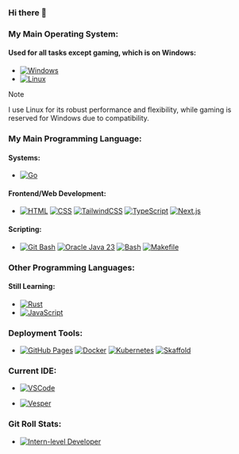 ### Hi there 👋

### My Main Operating System:

#### **Used for all tasks except gaming, which is on Windows:**
- [![Windows](https://img.shields.io/badge/Windows-08a1f7?style=flat&logo=quarto&logoColor=white)](https://www.microsoft.com/windows/)
- [![Linux](https://img.shields.io/badge/Linux-FCC624?style=flat&logo=linux&logoColor=black)](https://www.kernel.org)
  
> [!NOTE]  
> I use Linux for its robust performance and flexibility, while gaming is reserved for Windows due to compatibility.

### My Main Programming Language:

#### Systems:

- [![Go](https://img.shields.io/badge/Go-00ADD8?style=flat&logo=go&logoColor=white)](https://go.dev)
  
#### Frontend/Web Development:

- [![HTML](https://img.shields.io/badge/HTML-E34F26?style=flat&logo=html5&logoColor=white)](https://developer.mozilla.org/en-US/docs/Web/HTML)
  [![CSS](https://img.shields.io/badge/CSS-1572B6?style=flat&logo=css3&logoColor=white)](https://developer.mozilla.org/en-US/docs/Web/CSS)
  [![TailwindCSS](https://img.shields.io/badge/TailwindCSS-06B6D4?style=flat&logo=tailwind-css&logoColor=white)](https://tailwindcss.com)
  [![TypeScript](https://img.shields.io/badge/TypeScript-007ACC?style=flat&logo=typescript&logoColor=white)](https://www.typescriptlang.org)
  [![Next.js](https://img.shields.io/badge/Next.js-00000F?style=flat&logo=next.js&logoColor=white)](https://nextjs.org)

#### Scripting:

- [![Git Bash](https://img.shields.io/badge/Git%20Bash-F05032?style=flat&logo=git&logoColor=white)](https://git-scm.com)
  [![Oracle Java 23](https://img.shields.io/badge/Oracle%20Java%2023-ED8B00?style=flat&logo=openjdk&logoColor=white)](https://www.oracle.com/java/)
  [![Bash](https://img.shields.io/badge/Bash-4EAA25?style=flat&logo=gnu-bash&logoColor=white)](https://www.gnu.org/software/bash/)
  [![Makefile](https://img.shields.io/badge/Makefile-427819?style=flat&logo=make&logoColor=white)](https://www.gnu.org/software/make/) 
  
### Other Programming Languages:

#### Still Learning:

- [![Rust](https://img.shields.io/badge/Rust-DEA574?style=flat&logo=rust&logoColor=white)](https://www.rust-lang.org)
- [![JavaScript](https://img.shields.io/badge/JavaScript-F7DF1E?style=flat&logo=javascript&logoColor=white)](https://developer.mozilla.org/en-US/docs/Web/JavaScript)

### Deployment Tools:

- [![GitHub Pages](https://img.shields.io/badge/GitHub%20Pages-222222?style=flat&logo=github&logoColor=white)](https://pages.github.com)
  [![Docker](https://img.shields.io/badge/Docker-2496ED?style=flat&logo=docker&logoColor=white)](https://www.docker.com)
  [![Kubernetes](https://img.shields.io/badge/Kubernetes-326CE5?style=flat&logo=kubernetes&logoColor=white)](https://kubernetes.io) 
  [![Skaffold](https://img.shields.io/badge/Skaffold-008BB9?style=flat&logo=skaffold&logoColor=white)](https://skaffold.dev)
  
### Current IDE:

- [![VSCode](https://img.shields.io/badge/VSCode-0086d1?style=flat&logo=internetcomputer&logoColor=white)](https://code.visualstudio.com)

- [![Vesper](https://img.shields.io/badge/VSCode%20Theme-Vesper-1E1E1E?style=flat)](https://marketplace.visualstudio.com/items?itemName=raunofreiberg.vesper)

### Git Roll Stats:

- [![Intern-level Developer](https://img.shields.io/badge/GitRoll-Intern--level%20Developer-blue?style=flat&logo=git&logoColor=white)](https://gitroll.io/profile/uEfXMVlgvwJSmIuX7d8ReO6wcanJ3)
